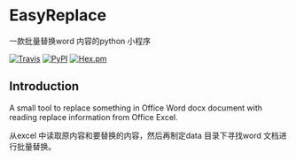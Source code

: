 # EasyReplace
一款批量替换word 内容的python 小程序

[![Travis](https://img.shields.io/travis/rust-lang/rust.svg)](https://github.com/songluyi/EasyReplace)
[![PyPI](https://img.shields.io/pypi/wheel/Django.svg)](https://github.com/songluyi/EasyReplace)
[![Hex.pm](https://img.shields.io/hexpm/l/plug.svg)](https://github.com/songluyi/EasyReplace)
## Introduction
A small tool to replace something in Office Word docx document with reading replace 
information from Office Excel.

从excel 中读取原内容和要替换的内容，然后再制定data 目录下寻找word 文档进行批量替换。

